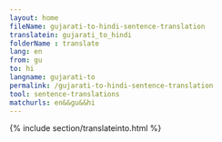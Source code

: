 ```yaml
---
layout: home
fileName: gujarati-to-hindi-sentence-translation
translatein: gujarati_to_hindi
folderName : translate
lang: en
from: gu
to: hi
langname: gujarati-to
permalink: /gujarati-to-hindi-sentence-translation
tool: sentence-translations
matchurls: en&&gu&&hi
---
```

{% include section/translateinto.html %}

